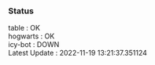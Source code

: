 ### Status


table : OK  
hogwarts : OK  
icy-bot : DOWN  
Latest Update : 2022-11-19 13:21:37.351124
